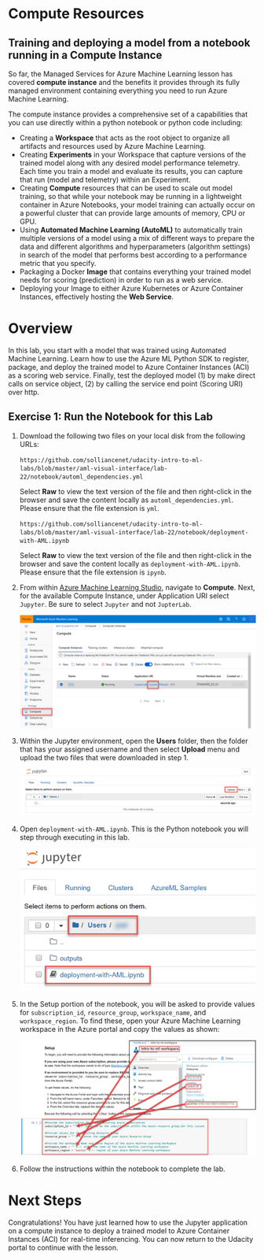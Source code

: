 # Compute Resources

## Training and deploying a model from a notebook running in a Compute Instance

So far, the Managed Services for Azure Machine Learning lesson has covered **compute instance** and the benefits it provides through its fully managed environment containing everything you need to run Azure Machine Learning.

The compute instance provides a comprehensive set of a capabilities that you can use directly within a python notebook or python code including:

- Creating a **Workspace** that acts as the root object to organize all artifacts and resources used by Azure Machine Learning.
- Creating **Experiments** in your Workspace that capture versions of the trained model along with any desired model performance telemetry. Each time you train a model and evaluate its results, you can capture that run (model and telemetry) within an Experiment.
- Creating **Compute** resources that can be used to scale out model training, so that while your notebook may be running in a lightweight container in Azure Notebooks, your model training can actually occur on a powerful cluster that can provide large amounts of memory, CPU or GPU. 
- Using **Automated Machine Learning (AutoML)** to automatically train multiple versions of a model using a mix of different ways to prepare the data and different algorithms and hyperparameters (algorithm settings) in search of the model that performs best according to a performance metric that you specify. 
- Packaging a Docker **Image** that contains everything your trained model needs for scoring (prediction) in order to run as a web service.
- Deploying your Image to either Azure Kubernetes or Azure Container Instances, effectively hosting the **Web Service**.

# Overview

In this lab, you start with a model that was trained using Automated Machine Learning. Learn how to use the Azure ML Python SDK to register, package, and deploy the trained model to Azure Container Instances (ACI) as a scoring web service. Finally, test the deployed model (1) by make direct calls on service object, (2) by calling the service end point (Scoring URI) over http.

## Exercise 1: Run the Notebook for this Lab

1. Download the following two files on your local disk from the following URLs:

    `https://github.com/solliancenet/udacity-intro-to-ml-labs/blob/master/aml-visual-interface/lab-22/notebook/automl_dependencies.yml`

   Select **Raw** to view the text version of the file and then right-click in the browser and save the content locally as `automl_dependencies.yml`. Please ensure that the file extension is `yml`.

    `https://github.com/solliancenet/udacity-intro-to-ml-labs/blob/master/aml-visual-interface/lab-22/notebook/deployment-with-AML.ipynb`

   Select **Raw** to view the text version of the file and then right-click in the browser and save the content locally as `deployment-with-AML.ipynb`. Please ensure that the file extension is `ipynb`.

2. From within [Azure Machine Learning Studio](https://ml.azure.com/), navigate to **Compute**. Next, for the available Compute Instance, under Application URI select `Jupyter`. Be sure to select `Jupyter` and not `JupterLab`.

   ![Image highlights the steps to launch Jupyter from the Compute Instance.](images/02.png "Launch Jupyter from Compute Instance")

3. Within the Jupyter environment, open the **Users** folder, then the folder that has your assigned username and then select **Upload** menu and upload the two files that were downloaded in step 1.

   ![Image highlights the upload menu.](images/upload.png "Upload Jupyter Notebook")

4. Open `deployment-with-AML.ipynb`. This is the Python notebook you will step through executing in this lab.

   ![Image highlights the steps to open the notebook.](images/notebook-link.png 'Opening the notebook')

5. In the Setup portion of the notebook, you will be asked to provide values for `subscription_id`, `resource_group`, `workspace_name`, and `workspace_region`. To find these, open your Azure Machine Learning workspace in the Azure portal and copy the values as shown:

   ![The Azure Machine Learning workspace is shown with arrows pointing from the values to the parameters in the notebook cell.](images/aml-values.png "Azure Machine Learning values")

6. Follow the instructions within the notebook to complete the lab.

# Next Steps

Congratulations! You have just learned how to use the Jupyter application on a compute instance to deploy a trained model to Azure Container Instances (ACI) for real-time inferencing. You can now return to the Udacity portal to continue with the lesson.

